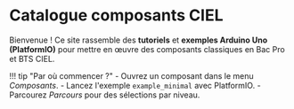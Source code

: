 # Catalogue composants CIEL

Bienvenue ! Ce site rassemble des **tutoriels** et **exemples Arduino Uno (PlatformIO)** pour mettre en œuvre des composants classiques en Bac Pro et BTS CIEL.

!!! tip "Par où commencer ?"
    - Ouvrez un composant dans le menu *Composants*.
    - Lancez l'exemple `example_minimal` avec PlatformIO.
    - Parcourez *Parcours* pour des sélections par niveau.

